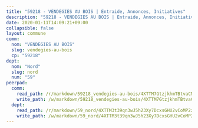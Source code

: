 ```yaml
---
title: "59218 - VENDEGIES AU BOIS | Entraide, Annonces, Initiatives"
description: "59218 - VENDEGIES AU BOIS | Entraide, Annonces, Initiatives"
date: 2020-01-11T14:09:21+09:00
collapsible: false
layout: commune
comm:
  nom: "VENDEGIES AU BOIS"
  slug: vendegies-au-bois
  cp: "59218"
dept:
  nom: "Nord"
  slug: nord
  num: "59"
peerpad:
  comm:
    read_path: /r/markdown/59218_vendegies-au-bois/4XTTM7GtzjkhmTBtvaCMHcgfMrPKvBdfTPrje13PQ78CrhxbK
    write_path: /w/markdown/59218_vendegies-au-bois/4XTTM7GtzjkhmTBtvaCMHcgfMrPKvBdfTPrje13PQ78CrhxbK-K3TgTqhqRKPoqZBJQixqMDdS1YQshuw4aNrYA8X8VhRx3XXGyAXehBDQz5xcnoNqHH9o3cmUuLK4mKQwX5gXtbdFeqknRFqP4Gy1CQktvcaWSuHr58iqgtDbqwhCdeDRhjnpFnQh
  dept:
    read_path: /r/markdown/59_nord/4XTTM3t39qn3wJ5h23Xy7DcxsGHU2vCoMP2z3iS4TUn3TrtdJ
    write_path: /w/markdown/59_nord/4XTTM3t39qn3wJ5h23Xy7DcxsGHU2vCoMP2z3iS4TUn3TrtdJ-K3TgTuZGkuZqXfr6fpmH7pGsMT6ndvZQMyRDze5QBt7XScLWHoBi246kLoDKpTH2Yo4f3AFSSJqGc2ozvNww7qPLqsDjpvahxCbQ6F5znbfjp6kVgaDcTYc9LyhwSfYuCevnvZUQ
---
```


